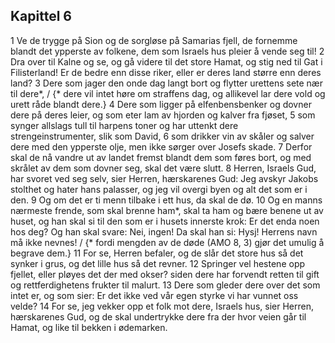 ## Kapittel 6

1 Ve de trygge på Sion og de sorgløse på Samarias fjell, de fornemme blandt det ypperste av folkene, dem som Israels hus pleier å vende seg til!
2 Dra over til Kalne og se, og gå videre til det store Hamat, og stig ned til Gat i Filisterland! Er de bedre enn disse riker, eller er deres land større enn deres land?
3 Dere som jager den onde dag langt bort og flytter urettens sete nær til dere*, / {* dere vil intet høre om straffens dag, og allikevel lar dere vold og urett råde blandt dere.}
4 Dere som ligger på elfenbensbenker og dovner dere på deres leier, og som eter lam av hjorden og kalver fra fjøset,
5 som synger allslags tull til harpens toner og har uttenkt dere strengeinstrumenter, slik som David,
6 som drikker vin av skåler og salver dere med den ypperste olje, men ikke sørger over Josefs skade.
7 Derfor skal de nå vandre ut av landet fremst blandt dem som føres bort, og med skrålet av dem som dovner seg, skal det være slutt.
8 Herren, Israels Gud, har svoret ved seg selv, sier Herren, hærskarenes Gud: Jeg avskyr Jakobs stolthet og hater hans palasser, og jeg vil overgi byen og alt det som er i den.
9 Og om det er ti menn tilbake i ett hus, da skal de dø.
10 Og en manns nærmeste frende, som skal brenne ham*, skal ta ham og bære benene ut av huset, og han skal si til den som er i husets innerste krok: Er det enda noen hos deg? Og han skal svare: Nei, ingen! Da skal han si: Hysj! Herrens navn må ikke nevnes! / {* fordi mengden av de døde (AMO 8, 3) gjør det umulig å begrave dem.}
11 For se, Herren befaler, og de slår det store hus så det synker i grus, og det lille hus så det revner.
12 Springer vel hestene opp fjellet, eller pløyes det der med okser? siden dere har forvendt retten til gift og rettferdighetens frukter til malurt.
13 Dere som gleder dere over det som intet er, og som sier: Er det ikke ved vår egen styrke vi har vunnet oss velde?
14 For se, jeg vekker opp et folk mot dere, Israels hus, sier Herren, hærskarenes Gud, og de skal undertrykke dere fra der hvor veien går til Hamat, og like til bekken i ødemarken.
